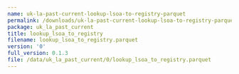 ```yaml
---
name: uk-la-past-current-lookup-lsoa-to-registry-parquet
permalink: /downloads/uk-la-past-current-lookup-lsoa-to-registry-parquet/0
package: uk_la_past_current
title: lookup_lsoa_to_registry
filename: lookup_lsoa_to_registry.parquet
version: '0'
full_version: 0.1.3
file: /data/uk_la_past_current/0/lookup_lsoa_to_registry.parquet
---
```

